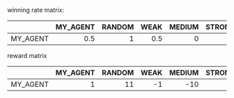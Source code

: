 winning rate matrix:

|          |   MY_AGENT |   RANDOM |   WEAK |   MEDIUM |   STRONG |   RULE_BASED |   ALPHA_PONG |
|:---------|-----------:|---------:|-------:|---------:|---------:|-------------:|-------------:|
| MY_AGENT |        0.5 |        1 |    0.5 |        0 |        0 |            0 |            0 |




reward matrix

|          |   MY_AGENT |   RANDOM |   WEAK |   MEDIUM |   STRONG |   RULE_BASED |   ALPHA_PONG |
|:---------|-----------:|---------:|-------:|---------:|---------:|-------------:|-------------:|
| MY_AGENT |          1 |       11 |     -1 |      -10 |       -7 |           -9 |          -13 |